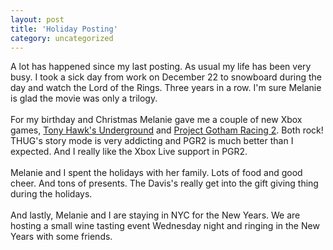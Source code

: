 ```yaml
---
layout: post
title: 'Holiday Posting'
category: uncategorized
---
```


A lot has happened since my last posting.  As usual my life has been very busy.  I took a sick day from work on December 22 to snowboard during the day and watch the Lord of the Rings.  Three years in a row.  I'm sure Melanie is glad the movie was only a trilogy.  <br /><br />For my birthday and Christmas Melanie gave me a couple of new Xbox games, <a href="http://www.xbox.com/en-US/tonyhawksunderground/default.htm">Tony Hawk's Underground</a> and <a href="http://www.xbox.com/en-us/pgr2/default.htm">Project Gotham Racing 2</a>.  Both rock!  THUG's story mode is very addicting and PGR2 is much better than I expected.  And I really like the Xbox Live support in PGR2.<br /><br />Melanie and I spent the holidays with her family.  Lots of food and good cheer.  And tons of presents.  The Davis's really get into the gift giving thing during the holidays.<br /><br />And lastly, Melanie and I are staying in NYC for the New Years.  We are hosting a small wine tasting event Wednesday night and ringing in the New Years with some friends.<br /><br /><br />
